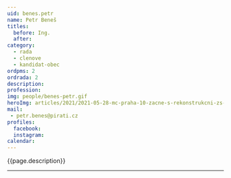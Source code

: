 ```yaml
---
uid: benes.petr
name: Petr Beneš
titles:
  before: Ing.
  after:
category:
  - rada
  - clenove
  - kandidat-obec
ordpms: 2
ordrada: 2
description: 
profession: 
img: people/benes-petr.gif
heroImg: articles/2021/2021-05-28-mc-praha-10-zacne-s-rekonstrukcni-zs-v-olsinach.jpg
mail:
 - petr.benes@pirati.cz
profiles:
  facebook: 
  instagram: 
calendar: 
---
```


{{page.description}}



---
